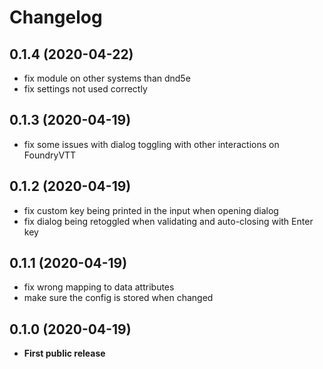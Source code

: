 # Changelog

## 0.1.4 (2020-04-22)

- fix module on other systems than dnd5e
- fix settings not used correctly

## 0.1.3 (2020-04-19)

- fix some issues with dialog toggling with other interactions on FoundryVTT

## 0.1.2 (2020-04-19)

- fix custom key being printed in the input when opening dialog
- fix dialog being retoggled when validating and auto-closing with Enter key

## 0.1.1 (2020-04-19)

- fix wrong mapping to data attributes
- make sure the config is stored when changed

## 0.1.0 (2020-04-19)

- **First public release**
